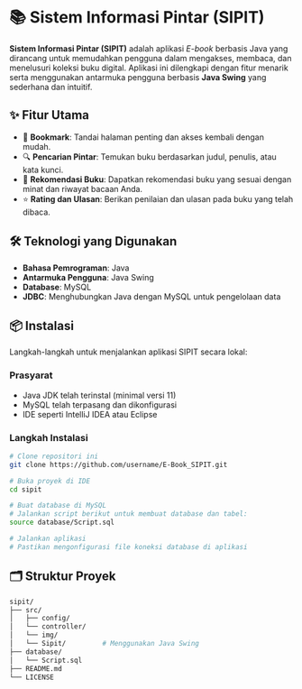 <h1>📚 Sistem Informasi Pintar (SIPIT)</h1>

<p>
  <strong>Sistem Informasi Pintar (SIPIT)</strong> adalah aplikasi <i>E-book</i> berbasis Java yang dirancang untuk memudahkan pengguna dalam mengakses, membaca, dan menelusuri koleksi buku digital. Aplikasi ini dilengkapi dengan fitur menarik serta menggunakan antarmuka pengguna berbasis <b>Java Swing</b> yang sederhana dan intuitif.
</p>

<h2>✨ Fitur Utama</h2>
<ul>
  <li>🔖 <b>Bookmark</b>: Tandai halaman penting dan akses kembali dengan mudah.</li>
  <li>🔍 <b>Pencarian Pintar</b>: Temukan buku berdasarkan judul, penulis, atau kata kunci.</li>
  <li>🤖 <b>Rekomendasi Buku</b>: Dapatkan rekomendasi buku yang sesuai dengan minat dan riwayat bacaan Anda.</li>
  <li>⭐ <b>Rating dan Ulasan</b>: Berikan penilaian dan ulasan pada buku yang telah dibaca.</li>
</ul>

<h2>🛠️ Teknologi yang Digunakan</h2>
<ul>
  <li><b>Bahasa Pemrograman</b>: Java</li>
  <li><b>Antarmuka Pengguna</b>: Java Swing</li>
  <li><b>Database</b>: MySQL</li>
  <li><b>JDBC</b>: Menghubungkan Java dengan MySQL untuk pengelolaan data</li>
</ul>

<h2>📦 Instalasi</h2>
<p>Langkah-langkah untuk menjalankan aplikasi SIPIT secara lokal:</p>

<h3>Prasyarat</h3>
<ul>
  <li>Java JDK telah terinstal (minimal versi 11)</li>
  <li>MySQL telah terpasang dan dikonfigurasi</li>
  <li>IDE seperti IntelliJ IDEA atau Eclipse</li>
</ul>

<h3>Langkah Instalasi</h3>

```bash
# Clone repositori ini
git clone https://github.com/username/E-Book_SIPIT.git

# Buka proyek di IDE
cd sipit

# Buat database di MySQL
# Jalankan script berikut untuk membuat database dan tabel:
source database/Script.sql

# Jalankan aplikasi
# Pastikan mengonfigurasi file koneksi database di aplikasi
```

<h2>🗂️ Struktur Proyek</h2>

```bash
sipit/
├── src/
│   ├── config/
│   └── controller/
│   └── img/
│   └── Sipit/         # Menggunakan Java Swing
├── database/
│   └── Script.sql
├── README.md
└── LICENSE
```
